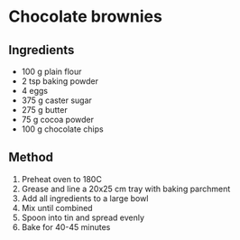 # Chocolate brownies 

## Ingredients
* 100 g plain flour
* 2 tsp baking powder
* 4 eggs
* 375 g caster sugar
* 275 g butter
* 75 g cocoa powder
* 100 g chocolate chips

## Method
1. Preheat oven to 180C
2. Grease and line a 20x25 cm tray with baking parchment
3. Add all ingredients to a large bowl
4. Mix until combined
5. Spoon into tin and spread evenly 
6. Bake for 40-45 minutes

